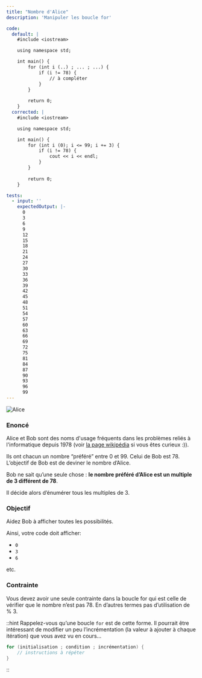 ```yaml
---
title: "Nombre d'Alice"
description: 'Manipuler les boucle for'

code:
  default: |
    #include <iostream>

    using namespace std;

    int main() {            
        for (int i (..) ; ... ; ...) {    
            if (i != 78) {    
                // à compléter    
            }            
        } 
        
        return 0;     
    }
  corrected: |
    #include <iostream>

    using namespace std;

    int main() {            
        for (int i (0); i <= 99; i += 3) {                
            if (i != 78) {                    
                cout << i << endl;      
            }            
        }
        
        return 0;
    }

tests:
  - input: ''
    expectedOutput: |-
      0
      3
      6
      9
      12
      15
      18
      21
      24
      27
      30
      33
      36
      39
      42
      45
      48
      51
      54
      57
      60
      63
      66
      69
      72
      75
      81
      84
      87
      90
      93
      96
      99
---
```


![Alice](/banner/alice.png)

### Enoncé

Alice et Bob sont des noms d'usage fréquents dans les problèmes reliés à l'informatique depuis 1978 (voir [la page wikipédia](https://fr.wikipedia.org/wiki/Alice_et_Bob) si vous êtes curieux :)).

Ils ont chacun un nombre “préféré” entre 0 et 99. Celui de Bob est 78. L’objectif de Bob est de deviner le nombre d’Alice.

Bob ne sait qu’une seule chose : **le nombre préféré d’Alice est un multiple de 3 différent de 78**.

Il décide alors d’énumérer tous les multiples de 3.

### Objectif

Aidez Bob à afficher toutes les possibilités.

Ainsi, votre code doit afficher:

- `0`
- `3`
- `6`

etc.

### Contrainte

Vous devez avoir une seule contrainte dans la boucle for qui est celle de vérifier que le nombre n’est pas 78. En d’autres termes pas d’utilisation de % 3.

::hint
Rappelez-vous qu’une boucle `for` est de cette forme. Il pourrait être intéressant de modifier un peu l’incrémentation (la valeur à ajouter à chaque itération) que vous avez vu en cours…

```cpp
for (initialisation ; condition ; incrémentation) {
    // instructions à répéter
}
```

::
